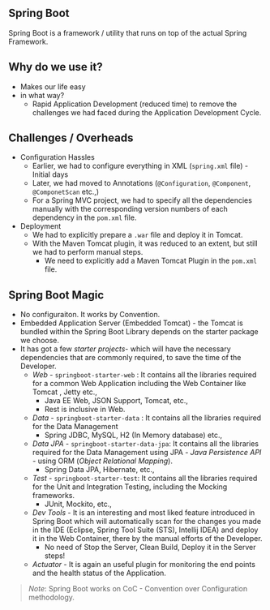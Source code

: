 ## Spring Boot

Spring Boot is a framework / utility that runs on top of the actual Spring Framework.

## Why do we use it?

* Makes our life easy
* in what way?
  - Rapid Application Development (reduced time) to remove the challenges we had faced during the
    Application Development Cycle.

## Challenges / Overheads

  - Configuration Hassles
    - Earlier, we had to configure everything in XML (`spring.xml` file) - Initial days
    - Later, we had moved to Annotations (`@Configuration`, `@Component`, `@ComponetScan` etc.,)
    - For a Spring MVC project, we had to specify all the dependencies manually with the corresponding version numbers
      of each dependency in the `pom.xml` file.
  - Deployment
    - We had to explicitly prepare a `.war` file and deploy it in Tomcat.
    - With the Maven Tomcat plugin, it was reduced to an extent, but still we had to perform manual steps.
      - We need to explicitly add a Maven Tomcat Plugin in the `pom.xml` file.

## Spring Boot Magic

  - No configuraiton. It works by Convention.
  - Embedded Application Server (Embedded Tomcat) - the Tomcat is bundled within the Spring Boot Library
    depends on the starter package we choose.
  - It has got a few *starter projects*- which will have the necessary dependencies that are commonly required, to save the time of the Developer.
    - *Web* - `springboot-starter-web` : It contains all the libraries required for a common Web Application including the Web Container like Tomcat , Jetty etc.,
      - Java EE Web, JSON Support, Tomcat, etc.,
      - Rest is inclusive in Web.
    - *Data* - `springboot-starter-data` : It contains all the libraries required for the Data Management
      - Spring JDBC, MySQL, H2 (In Memory database) etc.,
    - *Data JPA* - `springboot-starter-data-jpa`: It contains all the libraries required for the Data Management using JPA - *Java Persistence API* - using ORM (_Object Relational Mapping_).
      - Spring Data JPA, Hibernate, etc.,
    - *Test* - `springboot-starter-test`: It contains all the libraries required for the Unit and Integration Testing, including the Mocking frameworks.
      - JUnit, Mockito, etc.,
    - *Dev Tools* - It is an interesting and most liked feature introduced in Spring Boot which will automatically scan for the changes you made in the IDE (Eclipse, Spring Tool Suite (STS), Intellij IDEA) and deploy it in the Web Container, there by the manual efforts of the Developer.
      - No need of Stop the Server, Clean Build, Deploy it in the Server steps!
    - *Actuator* - It is again an useful plugin for monitoring the end points and the health status of the Application.

> *Note*: Spring Boot works on CoC - Convention over Configuration methodology.
